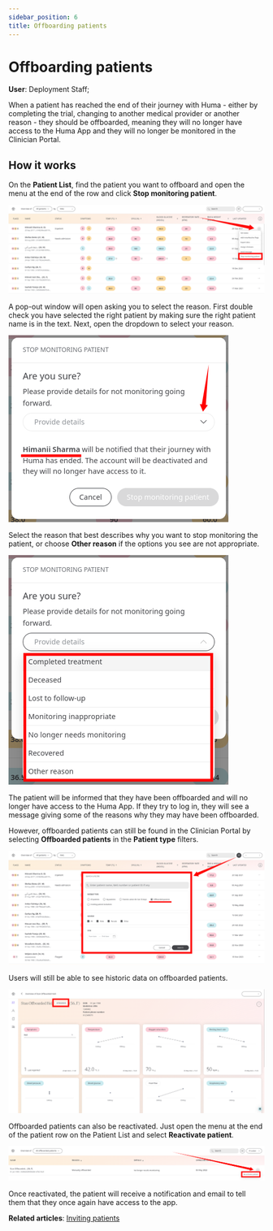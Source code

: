 ```yaml
---
sidebar_position: 6
title: Offboarding patients
---
```

# Offboarding patients
**User**: Deployment Staff; 

When a patient has reached the end of their journey with Huma - either by completing the trial, changing to another medical provider or another reason - they should be offboarded, meaning they will no longer have access to the Huma App and they will no longer be monitored in the Clinician Portal.

## How it works​
On the **Patient List**, find the patient you want to offboard and open the menu at the end of the row and click **Stop monitoring patient**.

![Stop monitoring menu](./assets/OffboardPatient01.png)

A pop-out window will open asking you to select the reason. First double check you have selected the right patient by making sure the right patient name is in the text. Next, open the dropdown to select your reason.

![Check patient](./assets/OffboardPatient02.png)

Select the reason that best describes why you want to stop monitoring the patient, or choose **Other reason** if the options you see are not appropriate.

![Choose reason](./assets/OffboardPatient03.png)

The patient will be informed that they have been offboarded and will no longer have access to the Huma App. If they try to log in, they will see a message giving some of the reasons why they may have been offboarded. 

However, offboarded patients can still be found in the Clinician Portal by selecting **Offboarded patients** in the **Patient type** filters.

![Filters menu](./assets/OffboardPatient04.png)

Users will still be able to see historic data on offboarded patients.

![Offboarded patients](./assets/OffboardPatient05.png)

Offboarded patients can also be reactivated. Just open the menu at the end of the patient row on the Patient List and select **Reactivate patient**.

![Reactivate patient](./assets/OffboardPatient06.png)

Once reactivated, the patient will receive a notification and email to tell them that they once again have access to the app. 

**Related articles**: [Inviting patients](../roles-and-permissions/inviting-patients.md)
